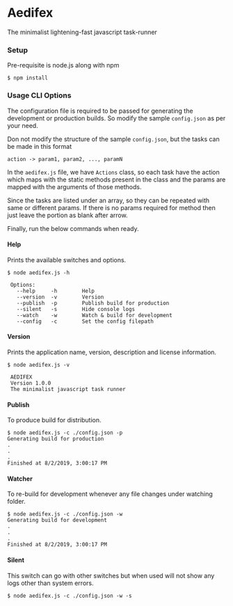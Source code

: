 # Aedifex
The minimalist lightening-fast javascript task-runner

### Setup
Pre-requisite is node.js along with npm
```
$ npm install
```

### Usage CLI Options
The configuration file is required to be passed for generating the development or production builds. So modify the sample `config.json` as per your need.

Don not modify the structure of the sample `config.json`, but the tasks can be made in this format 
```
action -> param1, param2, ..., paramN
```

In the `aedifex.js` file, we have `Actions` class, so each task have the action which maps with the static methods present in the class and the params are mapped with the arguments of those methods.

Since the tasks are listed under an array, so they can be repeated with same or different params. If there is no params required for method then just leave the portion as blank after arrow.

Finally, run the below commands when ready.

#### Help
Prints the available switches and options.
```
$ node aedifex.js -h

 Options:
   --help     -h        Help
   --version  -v        Version
   --publish  -p        Publish build for production
   --silent   -s        Hide console logs
   --watch    -w        Watch & build for development
   --config   -c        Set the config filepath

```

#### Version
Prints the application name, version, description and license information.
```
$ node aedifex.js -v

 AEDIFEX 
 Version 1.0.0
 The minimalist javascript task runner

```

#### Publish
To produce build for distribution.
```
$ node aedifex.js -c ./config.json -p
Generating build for production
.
.
.
Finished at 8/2/2019, 3:00:17 PM
```

#### Watcher
To re-build for development whenever any file changes under watching folder.
```
$ node aedifex.js -c ./config.json -w
Generating build for development
.
.
.
Finished at 8/2/2019, 3:00:17 PM
```

#### Silent
This switch can go with other switches but when used will not show any logs other than system errors.
```
$ node aedifex.js -c ./config.json -w -s
```
